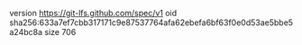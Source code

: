 version https://git-lfs.github.com/spec/v1
oid sha256:633a7ef7cbb317171c9e87537764afa62ebefa6bf63f0e0d53ae5bbe5a24bc8a
size 706

